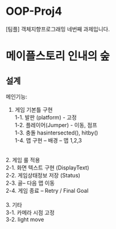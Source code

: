 # OOP-Proj4
[팀플] 객체지향프로그래밍 네번째 과제입니다. <br>

# 메이플스토리 인내의 숲

## 설계
메인기능: <br>
1. 게임 기본틀 구현<br>
1-1. 발판 (platform) - 고정<br>
1-2. 플레이어(Jumper) - 이동, 점프<br>
1-3. 충돌 hasintersected(), hitby()<br>
1-4. 맵 구현 – 배경 – 맵 1,2,3<br>
<br>
2. 게임 룰 적용<br>
2-1. 화면 텍스트 구현 (DisplayText)<br>
2-2. 게임상태정보 저장 (Status)<br>
2-3. 골– 다음 맵 이동<br>
2-4. 게임 종료 – Retry / Final Goal<br>
<br>
3. 기타<br>
3-1. 카메라 시점 고정<br>
3-2. light move<br>
